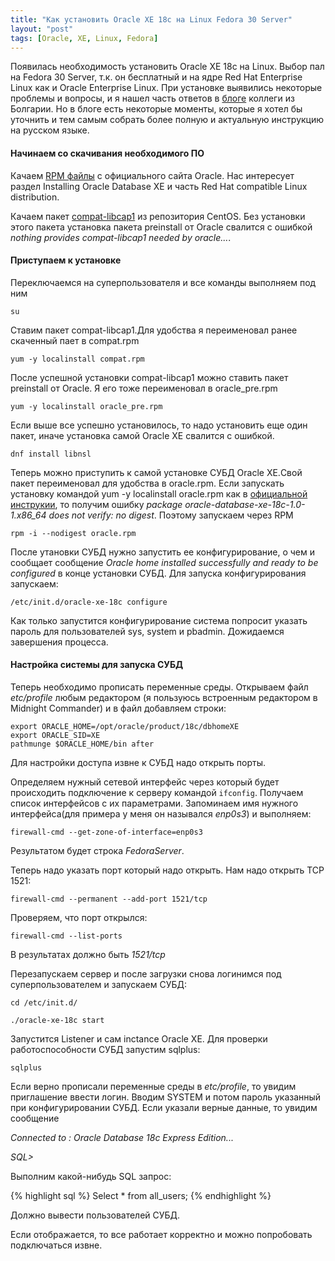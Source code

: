 ```yaml
---
title: "Как установить Oracle XE 18c на Linux Fedora 30 Server"
layout: "post"
tags: [Oracle, XE, Linux, Fedora]
---
```


Появилась необходимость установить Oracle XE 18c на Linux. Выбор пал на Fedora 30 Server, т.к. он бесплатный и на ядре Red Hat Enterprise Linux как и Oraсle Enterprise Linux.
При установке выявились некоторые проблемы и вопросы, и я нашел часть ответов в [блоге](https://gdsotirov.blogspot.com/2018/10/first-impressions-from-oracle-xe-18c.html) коллеги из Болгарии. Но в блоге есть некоторые моменты, которые я хотел бы уточнить и тем самым собрать более полную и актуальную инструкцию на русском языке.

#### Начинаем со скачивания необходимого ПО

Качаем [RPM файлы](https://www.oracle.com/database/technologies/appdev/xe/quickstart.html) с официального сайта Oracle. Нас интересует раздел Installing Oracle Database XE и часть Red Hat compatible Linux distribution.

Качаем пакет [compat-libcap1](http://mirror.centos.org/centos/7/os/x86_64/Packages/compat-libcap1-1.10-7.el7.x86_64.rpm) из репозитория CentOS. Без установки этого пакета установка пакета preinstall от Oracle свалится с ошибкой _nothing provides compat-libcap1 needed by oracle..._.

#### Приступаем к установке

Переключаемся на суперпользователя и все команды выполняем под ним

`su`

Ставим пакет compat-libcap1.Для удобства я переименовал ранее скаченный пает в compat.rpm

`yum -y localinstall compat.rpm` 

После успешной установки compat-libcap1 можно ставить пакет preinstall от Oracle. Я его тоже переименовал в oracle_pre.rpm

`yum -y localinstall oracle_pre.rpm`

Если выше все успешно установилось, то надо установить еще один пакет, иначе установка самой Oracle XE свалится с ошибкой. 

`dnf install libnsl`

Теперь можно приступить к самой установке СУБД Oracle XE.Свой пакет переименовал для удобства в oracle.rpm. Если запускать установку командой yum -y localinstall oracle.rpm как в [официальной инструкии](https://docs.oracle.com/en/database/oracle/oracle-database/18/xeinl/procedure-installing-oracle-database-xe.html), то получим ошибку _package oracle-database-xe-18c-1.0-1.x86_64 does not verify: no digest_. Поэтому запускаем через RPM

`rpm -i --nodigest oracle.rpm`

После утановки СУБД нужно запустить ее конфигурирование, о чем и сообщает сообщение _Oracle home installed successfully and ready to be configured_ в конце установки СУБД. Для запуска конфигурирования запускаем:

`/etc/init.d/oracle-xe-18c configure`

Как только запустится конфигурирование система попросит указать пароль для пользователей sys, system и pbadmin. Дожидаемся завершения процесса.

#### Настройка системы для запуска СУБД

Теперь необходимо прописать переменные среды. Открываем файл _etc/profile_ любым редактором (я пользуюсь встроенным редактором в Midnight Commander) и в файл добавляем строки:
```
export ORACLE_HOME=/opt/oracle/product/18c/dbhomeXE
export ORACLE_SID=XE
pathmunge $ORACLE_HOME/bin after
```
Для настройки доступа извне к СУБД надо открыть порты.

Определяем нужный сетевой интерфейс через который будет происходить подключение к серверу командой
`ifconfig`.
Получаем список интерфейсов с их параметрами. Запоминаем имя нужного интерфейса(для примера у меня он назывался _enp0s3_) и выполняем:

`firewall-cmd --get-zone-of-interface=enp0s3`

Результатом будет строка _FedoraServer_.

Теперь надо указать порт который надо открыть. Нам надо открыть TCP 1521:

`firewall-cmd --permanent --add-port 1521/tcp`

Проверяем, что порт открылся:

`firewall-cmd --list-ports`

В результатах должно быть _1521/tcp_

Перезапускаем сервер и после загрузки снова логинимся под суперпользователем и запускаем СУБД:

`cd /etc/init.d/`

`./oracle-xe-18c start`

Запустится Listener и сам inctance Oracle XE. Для проверки работоспособности СУБД запустим sqlplus:

`sqlplus`

Если верно прописали переменные среды в _etc/profile_, то увидим приглашение ввести логин. Вводим SYSTEM и потом пароль указанный при конфигурировании СУБД. Если указали верные данные, то увидим сообщение

_Connected to : Oracle Database 18c Express Edition..._ 

_SQL>_

Выполним какой-нибудь SQL запрос:

{% highlight sql %}
Select * from all_users;
{% endhighlight %}

Должно вывести пользователей СУБД.

Если отображается, то все работает корректно и можно попробовать подключаться извне.

